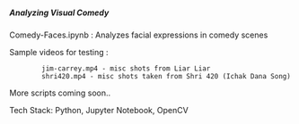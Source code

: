 
##### 	Analyzing Visual Comedy  #####

Comedy-Faces.ipynb :	Analyzes facial expressions in comedy scenes

Sample videos for testing : 

			jim-carrey.mp4 - misc shots from Liar Liar 
			shri420.mp4 - misc shots taken from Shri 420 (Ichak Dana Song)

More scripts coming soon..


Tech Stack: Python, Jupyter Notebook, OpenCV

